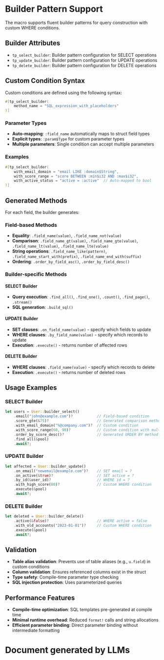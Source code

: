 # Builder Pattern Support

The macro supports fluent builder patterns for query construction with custom WHERE conditions.

## Builder Attributes

- `tp_select_builder`: Builder pattern configuration for SELECT operations
- `tp_update_builder`: Builder pattern configuration for UPDATE operations  
- `tp_delete_builder`: Builder pattern configuration for DELETE operations

## Custom Condition Syntax

Custom conditions are defined using the following syntax:

```rust
#[tp_select_builder(
    method_name = "SQL_expression_with_placeholders"
)]
```

### Parameter Types

- **Auto-mapping**: `:field_name` automatically maps to struct field types
- **Explicit types**: `:param$Type` for custom parameter types
- **Multiple parameters**: Single condition can accept multiple parameters

### Examples

```rust
#[tp_select_builder(
    with_email_domain = "email LIKE :domain$String",
    with_score_range = "score BETWEEN :min$i32 AND :max$i32",
    with_active_status = "active = :active"  // Auto-mapped to bool
)]
```

## Generated Methods

For each field, the builder generates:

### Field-based Methods
- **Equality**: `.field_name(value)`, `.field_name_not(value)`
- **Comparison**: `.field_name_gt(value)`, `.field_name_gte(value)`, `.field_name_lt(value)`, `.field_name_lte(value)`
- **String operations**: `.field_name_like(pattern)`, `.field_name_start_with(prefix)`, `.field_name_end_with(suffix)`
- **Ordering**: `.order_by_field_asc()`, `.order_by_field_desc()`

### Builder-specific Methods

#### SELECT Builder
- **Query execution**: `.find_all()`, `.find_one()`, `.count()`, `.find_page()`, `.stream()`
- **SQL generation**: `.build_sql()`

#### UPDATE Builder  
- **SET clauses**: `.on_field_name(value)` - specify which fields to update
- **WHERE clauses**: `.by_field_name(value)` - specify which records to update
- **Execution**: `.execute()` - returns number of affected rows

#### DELETE Builder
- **WHERE clauses**: `.field_name(value)` - specify which records to delete
- **Execution**: `.execute()` - returns number of deleted rows

## Usage Examples

### SELECT Builder

```rust
let users = User::builder_select()
    .email("john@example.com")?           // Field-based condition
    .score_gte(&75)?                      // Generated comparison method
    .with_email_domain("%@company.com")?  // Custom condition
    .with_score_range(60, 90)?            // Custom condition with multiple params
    .order_by_score_desc()?               // Generated ORDER BY method
    .find_all(&pool)
    .await?;
```

### UPDATE Builder

```rust
let affected = User::builder_update()
    .on_email("newemail@example.com")?    // SET email = ?
    .on_active(&true)?                    // SET active = ?
    .by_id(&user_id)?                     // WHERE id = ?
    .with_high_score(80)?                 // Custom WHERE condition
    .execute(&pool)
    .await?;
```

### DELETE Builder

```rust
let deleted = User::builder_delete()
    .active(&false)?                      // WHERE active = false
    .with_old_accounts("2023-01-01")?     // Custom WHERE condition
    .execute(&pool)
    .await?;
```

## Validation

- **Table alias validation**: Prevents use of table aliases (e.g., `u.field`) in custom conditions
- **Column validation**: Ensures referenced columns exist in the struct
- **Type safety**: Compile-time parameter type checking
- **SQL injection protection**: Uses parameterized queries

## Performance Features

- **Compile-time optimization**: SQL templates pre-generated at compile time
- **Minimal runtime overhead**: Reduced `format!` calls and string allocations
- **Efficient parameter binding**: Direct parameter binding without intermediate formatting

# Document generated by LLMs

